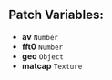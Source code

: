 ## Patch Variables:

* __av__ ```Number```
* __fft0__ ```Number```
* __geo__ ```Object```
* __matcap__ ```Texture```


